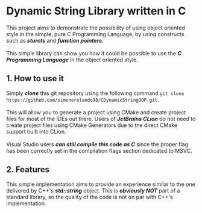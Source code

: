 # Dynamic String Library written in C
This project aims to demonstrate the possibility of using object oriented style in the simple, pure C Programming Language, by using constructs such as ***sturcts*** and ***function pointers***.<br><br>
This simple library can show you how it could be possible to use the ***C Programming Language*** in the object oriented style.

## 1. How to use it
Simply ***clone*** this git repository using the following command ```git clone https://github.com/simonerolando98/CDynamicStringOOP.git```.<br><br>
This will allow you to generate a project using CMake and create project files for most of the IDEs out there. Users of ***JetBrains CLion*** do not need to create project files using CMake Generators due to the direct CMake support built into CLion.
<br><br>
Visual Studio users ***can still compile this code as C*** since the proper flag has been correctly set in the compilation flags section dedicated to MSVC.

## 2. Features
This simple implementation aims to provide an experience similar to the one delivered by C++'s ***std::string*** object. This is ***obviously NOT*** part of a standard library, so the quality of the code is not on par with C++'s implementation.
